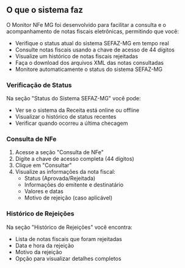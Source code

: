 ## O que o sistema faz

O Monitor NFe MG foi desenvolvido para facilitar a consulta e o acompanhamento de notas fiscais eletrônicas, permitindo que você:

- Verifique o status atual do sistema SEFAZ-MG em tempo real
- Consulte notas fiscais usando a chave de acesso de 44 dígitos
- Visualize um histórico de notas fiscais rejeitadas
- Faça o download dos arquivos XML das notas consultadas
- Monitore automaticamente o status do sistema SEFAZ-MG


### Verificação de Status

Na seção "Status do Sistema SEFAZ-MG" você pode:
- Ver se o sistema da Receita está online ou offline
- Visualizar o histórico de status recentes
- Verificar quando ocorreu a última checagem

### Consulta de NFe

1. Acesse a seção "Consulta de NFe"
2. Digite a chave de acesso completa (44 dígitos)
3. Clique em "Consultar"
4. Visualize as informações da nota fiscal:
   - Status (Aprovada/Rejeitada)
   - Informações do emitente e destinatário
   - Valores e datas
   - Motivo de rejeição (caso aplicável)

### Histórico de Rejeições

Na seção "Histórico de Rejeições" você encontra:
- Lista de notas fiscais que foram rejeitadas
- Data e hora da rejeição
- Motivo da rejeição
- Opção para visualizar detalhes completos